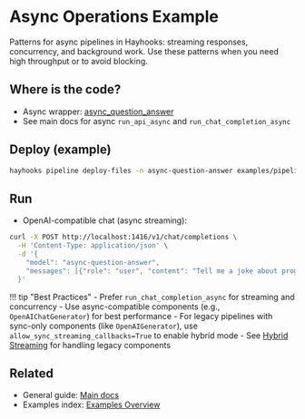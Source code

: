 # Async Operations Example

Patterns for async pipelines in Hayhooks: streaming responses, concurrency, and background work. Use these patterns when you need high throughput or to avoid blocking.

## Where is the code?

- Async wrapper: [async_question_answer](https://github.com/deepset-ai/hayhooks/tree/main/examples/pipeline_wrappers/async_question_answer)
- See main docs for async `run_api_async` and `run_chat_completion_async`

## Deploy (example)

```bash
hayhooks pipeline deploy-files -n async-question-answer examples/pipeline_wrappers/async_question_answer
```

## Run

- OpenAI-compatible chat (async streaming):

```bash
curl -X POST http://localhost:1416/v1/chat/completions \
  -H 'Content-Type: application/json' \
  -d '{
    "model": "async-question-answer",
    "messages": [{"role": "user", "content": "Tell me a joke about programming"}]
  }'
```

!!! tip "Best Practices"
    - Prefer `run_chat_completion_async` for streaming and concurrency
    - Use async-compatible components (e.g., `OpenAIChatGenerator`) for best performance
    - For legacy pipelines with sync-only components (like `OpenAIGenerator`), use `allow_sync_streaming_callbacks=True` to enable hybrid mode
    - See [Hybrid Streaming](../concepts/pipeline-wrapper.md#hybrid-streaming-mixing-async-and-sync-components) for handling legacy components

## Related

- General guide: [Main docs](../index.md)
- Examples index: [Examples Overview](overview.md)
